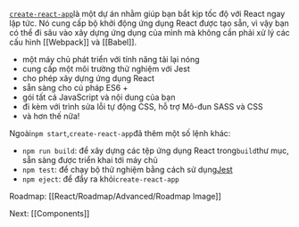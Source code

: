 
[`create-react-app`](https://github.com/facebook/create-react-app)là một dự án nhằm giúp bạn bắt kịp tốc độ với React ngay lập tức. Nó cung cấp bộ khởi động ứng dụng React được tạo sẵn, vì vậy bạn có thể đi sâu vào xây dựng ứng dụng của mình mà không cần phải xử lý các cấu hình [[Webpack]] và [[Babel]].

-   một máy chủ phát triển với tính năng tải lại nóng
-   cung cấp một môi trường thử nghiệm với Jest
-   cho phép xây dựng ứng dụng React
-   sẵn sàng cho cú pháp ES6 +
-   gói tất cả JavaScript và nội dung của bạn
-   đi kèm với trình sửa lỗi tự động CSS, hỗ trợ Mô-đun SASS và CSS
-   và hơn thế nữa!


Ngoài`npm start`,`create-react-app`đã thêm một số lệnh khác:

-   `npm run build`: để xây dựng các tệp ứng dụng React trong`build`thư mục, sẵn sàng được triển khai tới máy chủ
-   `npm test`: để chạy bộ thử nghiệm bằng cách sử dụng[Jest](https://flaviocopes.com/jest/)
-   `npm eject`: để đẩy ra khỏi`create-react-app`


Roadmap: [[React/Roadmap/Advanced/Roadmap Image]]

Next: [[Components]]